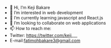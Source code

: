 - 👋 Hi, I’m Keji Bakare
- 👀 I’m interested in web development
- 🌱 I’m currently learning javascript and React.js
- 💞️ I’m looking to collaborate on web applications
- 📫 How to reach me: 
- Twitter: https://twitter.com/keji___
- E-mail:fatimohbakare3@gmail.com

<!---
bakeji/bakeji is a ✨ special ✨ repository because its `README.md` (this file) appears on your GitHub profile.
You can click the Preview link to take a look at your changes.
--->
